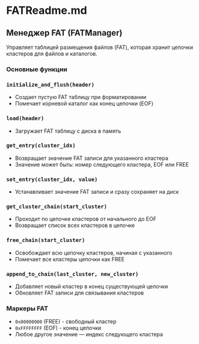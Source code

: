 # FATReadme.md

## Менеджер FAT (FATManager)

Управляет таблицей размещения файлов (FAT), которая хранит цепочки кластеров для файлов и каталогов.

### Основные функции

### `initialize_and_flush(header)`

- Создает пустую FAT таблицу при форматировании
- Помечает корневой каталог как конец цепочки (EOF)

### `load(header)`

- Загружает FAT таблицу с диска в память

### `get_entry(cluster_idx)`

- Возвращает значение FAT записи для указанного кластера
- Значение может быть: номер следующего кластера, EOF или FREE

### `set_entry(cluster_idx, value)`

- Устанавливает значение FAT записи и сразу сохраняет на диск

### `get_cluster_chain(start_cluster)`

- Проходит по цепочке кластеров от начального до EOF
- Возвращает список всех кластеров в цепочке

### `free_chain(start_cluster)`

- Освобождает всю цепочку кластеров, начиная с указанного
- Помечает все кластеры цепочки как FREE

### `append_to_chain(last_cluster, new_cluster)`


- Добавляет новый кластер в конец существующей цепочки
- Обновляет FAT записи для связывания кластеров

### Маркеры FAT

- `0x00000000` (FREE) - свободный кластер
- `0xFFFFFFFF` (EOF) - конец цепочки
- Любое другое значение — индекс следующего кластера